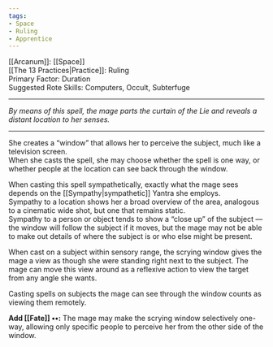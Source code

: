 ```yaml
---
tags:
- Space
- Ruling
- Apprentice
---
```


[[Arcanum]]: [[Space]]\
[[The 13 Practices|Practice]]: Ruling\
Primary Factor: Duration\
Suggested Rote Skills: Computers, Occult, Subterfuge

---

_By means of this spell, the mage parts the curtain of the Lie and reveals a distant location to her senses._

---

She creates a “window” that allows her to perceive the subject, much like a television screen.\
When she casts the spell, she may choose whether the spell is one way, or whether people at the location can see back through the window.

When casting this spell sympathetically, exactly what the mage sees depends on the [[Sympathy|sympathetic]] Yantra she employs.\
Sympathy to a location shows her a broad overview of the area, analogous to a cinematic wide shot, but one that remains static.\
Sympathy to a person or object tends to show a “close up” of the subject — the window will follow the subject if it moves, but the mage may not be able to make out details of where the subject is or who else might be present.

When cast on a subject within sensory range, the scrying window gives the mage a view as though she were standing right next to the subject. The mage can move this view around as a reflexive action to view the target from any angle she wants.

Casting spells on subjects the mage can see through the window counts as viewing them remotely.

**Add [[Fate]] ••:** The mage may make the scrying window selectively one-way, allowing only specific people to perceive her from the other side of the window.